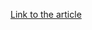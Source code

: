 [Link to the article](https://www.akamai.com/blog/security/stealthworker-golang-based-brute-force-malware-still-an-active-threat)
